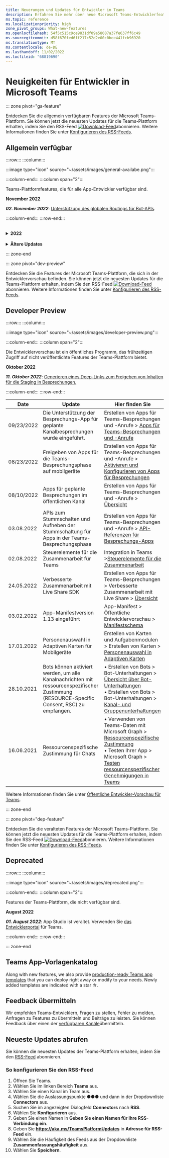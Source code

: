 ```yaml
---
title: Neuerungen und Updates für Entwickler in Teams
description: Erfahren Sie mehr über neue Microsoft Teams-Entwicklerfeatures und -Updates für vorhandene Features, Hinweise zur Einstellung und Änderungen. Abonnieren Sie den RSS-Feed, um die neuesten Updates zu erhalten.
ms.topic: reference
ms.localizationpriority: high
zone_pivot_groups: What-new-features
ms.openlocfilehash: 54f5c515c9ce9831df09a58087a37fe637ff6c49
ms.sourcegitcommit: d58f670fed6ff217c52d2e00c0bee441fcb96920
ms.translationtype: MT
ms.contentlocale: de-DE
ms.lasthandoff: 11/02/2022
ms.locfileid: "68819690"
---
```

# <a name="whats-new-for-developers-in-microsoft-teams"></a>Neuigkeiten für Entwickler in Microsoft Teams

::: zone pivot="ga-feature"

Entdecken Sie die allgemein verfügbaren Features der Microsoft Teams-Plattform. Sie können jetzt die neuesten Updates für die Teams-Plattform erhalten, indem Sie den RSS-Feed [![Download-Feed](~/assets/images/RSSfeeds.png)](https://aka.ms/TeamsPlatformUpdates)abonnieren. Weitere Informationen finden Sie unter [Konfigurieren des RSS-Feeds](#get-latest-updates).

## <a name="generally-available"></a>Allgemein verfügbar

:::row:::
:::column:::

:::image type="icon" source="~/assets/images/general-availabe.png":::

:::column-end:::
:::column span="2":::

Teams-Plattformfeatures, die für alle App-Entwickler verfügbar sind.

**November 2022**

***02. November 2022***: [Unterstützung des globalen Routings für Bot-APIs](bots/how-to/conversations/send-proactive-messages.md#create-the-conversation).

:::column-end:::
:::row-end:::

<br>
<details>
<summary><b>2022</b></summary>

| **Date** | **Update** | **Hier finden Sie** |
| -------- | --------- | ----------------|
| 10/27/2022 | Einführung in Den Workflowbot für Teams. | Tools und SDKs > Teams Toolkit > Verwenden Des Teams-Toolkits zum Erstellen Ihrer App > Entwickeln Ihrer Teams-App > Erstellen einer Multifunktions-App > [Erstellen eines Teams-Workflowbots](sbs-gs-workflow-bot.yml) |
| 10/26/2022 | Erstellen Sie eine In-Meeting-App, mit der Besprechungsteilnehmer Dokumente in Echtzeit signieren können. | Erstellen von Apps für Teams-Besprechungen und -Anrufe > Aktivieren und Konfigurieren von Apps für Teams-Besprechungen > [Erstellen von Apps für Teams-Besprechungsphase](apps-in-teams-meetings/build-apps-for-teams-meeting-stage.md#build-an-in-meeting-document-signing-app) |
| 10/19/2022| Das Entwicklerportal für Teams ist jetzt für GCC-Mandanten verfügbar. | Tools und SDKs > Developer Portal for Teams > [Overview](concepts/build-and-test/teams-developer-portal.md)|
| 10/13/2022| Konfigurieren Sie NavBar, und erstellen Sie ein Überlaufmenü für mehrere Aktionen. | Entwerfen Ihrer App > App-Funktionen > [Persönliche Apps](concepts/design/personal-apps.md#configure-and-add-multiple-actions-in-navbar)|
| 10/13/2022| Schaltfläche "Zurück konfigurieren" einer App. | Entwerfen Ihrer App > App-Funktionen > [Persönliche Apps](concepts/design/personal-apps.md#configure-back-button)|
| 10/12/2022| Apps werden in Sofortbesprechungen, Einzelbesprechungen und Gruppenanrufen unterstützt. | Erstellen von Apps für Teams-Besprechungen und -Anrufe > [Übersicht](apps-in-teams-meetings/teams-apps-in-meetings.md)|
| 10/12/2022| Live Share-Canvas | Erstellen von Apps für Teams-Besprechungen und -Anrufe > Verbesserte Zusammenarbeit mit Live Share > [Canvas](apps-in-teams-meetings/teams-live-share-canvas.md)|
| 09/30/2022|Verwalten von SaaS-Lizenzen für Apps von Drittanbietern in Teams.|Monetarisieren Ihrer App > Hinzufügen eines SaaS-Angebots in Ihre Teams-App > [Verwalten der Lizenz für Apps von Drittanbietern in Teams](concepts/deploy-and-publish/appsource/prepare/include-saas-offer.md#manage-license-for-third-party-apps-in-teams)|
| 09/29/2022|Die mobile Teams-App unterstützt jetzt Dateidownloads auf lokale Geräte.|Integrieren von Gerätefunktionen > Integrieren von Medienfunktionen > [Dateidownload auf Teams Mobile](concepts/device-capabilities/media-capabilities.md#file-download-on-teams-mobile)|
| 09/16/2022|Adaptive Karten in suchbasierten Nachrichtenerweiterungen unterstützen jetzt Universelle Aktionen.|Erstellen von Nachrichtenerweiterungen > Suchbefehlen > [Universelle Aktionen für suchbasierte Nachrichtenerweiterungen](messaging-extensions/how-to/search-commands/universal-actions-for-search-based-message-extensions.md)|
| 09/06/2022|Es wurden Codeausschnitte zum Aufzeichnen von Videos mithilfe der Kamera über die `selectMedia` API eingeführt.| Integrieren von Gerätefunktionen > Integrieren von Medienfunktionen > [Codeausschnitten](concepts/device-capabilities/media-capabilities.md#code-snippets)|
| 09.08.2022 | Microsoft Teams-Toolkit-Erweiterung für Visual Studio 2022 eingeführt | Tools und SDKs > Teams Toolkit für Visual Studio > [Überblick über das Teams-Toolkit für Visual Studio](toolkit/teams-toolkit-overview-visual-studio.md) |
| 03.08.2022 | Für Teams über persönliche App oder Registerkarte freigeben | Integration in Teams > Freigeben in Teams > [Freigeben in Teams aus einer persönlichen App oder Registerkarte](concepts/build-and-test/share-to-teams-from-personal-app-or-tab.md) |
| 03.08.2022 | Feature zum Abrufen von Besprechungstranskripten im Postbesprechungsszenario hinzugefügt. | Erstellen von Apps für Teams-Besprechungen und -Anrufe > Abrufen von Besprechungstranskripten mithilfe von Graph-APIs > [Übersicht](graph-api/meeting-transcripts/overview-transcripts.md) |
| 03.08.2022 | Link zum Freigeben für Teams aus Web-Apps entfalten | Integration in Teams > Freigeben in Teams > [Freigeben in Teams aus Web-Apps](concepts/build-and-test/share-to-teams-from-web-apps.md) |
| 08/01/2022| Hinweis: Das Entwicklerportal ist jetzt allgemein verfügbar, und App Studio ist ab dem 01. August 2022 veraltet. | Tools und SDK > [Entwicklerportal für Teams](concepts/build-and-test/teams-developer-portal.md) |
| 28.07.2022 | Microsoft Teams-Anzeigebild und Personenkarte für Benachrichtigungen in der Besprechung hinzugefügt| Erstellen von Apps für Teams-Besprechungen und -Anrufe > Aktivieren und Konfigurieren von Apps für [Teams-Besprechungen > Erstellen einer Besprechungsbenachrichtigung für Teams-Besprechungen](apps-in-teams-meetings/in-meeting-notification-for-meeting.md) |
| 28.07.2022 | Erstellen von freigegebenen Kanälen in Microsoft Teams | Erstellen von Apps für Microsoft Teams-Besprechungen und -Anrufe > [Freigegebene Kanäle](concepts/build-and-test/Shared-channels.md) |
| 28.07.2022|App-Manifest v1.14 eingeführt| App-Manifest > [App-Manifestschema für Microsoft Teams](resources/schema/manifest-schema.md)|
| 07/26/2022|Vorgeschlagene Aktionen für Bots| Bots erstellen > Bot-Unterhaltungen >[Nachrichten in Bot-Unterhaltungen](bots/how-to/conversations/conversation-messages.md#send-suggested-actions)|
| 21.07.2022 | Schritt-für-Schritt-Anleitung zum Senden von Aktivitäts-Feed-Benachrichtigungen eingeführt | Designen Sie Ihre App > UI-Komponenten> Aktivitätsfeedbenachrichtigungen > [Aktivitätsfeedbenachrichtigungen senden](sbs-graphactivity-feedbroadcast.yml) |
| 08.07.2022| Updates zum Senden der Kanal-ID an Bots, die vom Benutzer während der App-Installation über Konversations- und Installationsupdateereignisse ausgewählt wurde |  Bots erstellen > Bot-Konversationen > Konversationsereignisse in Ihrem Teams-Bot > [Konversationsereignisse in Ihrem Teams-Bot](bots/how-to/conversations/subscribe-to-conversation-events.md) |
| 16.06.2022 | Aktualisierte Medienfunktionen zur Unterstützung von Desktop und Mobilgeräten| Integrieren von Gerätefunktionen > [Integrieren von Medienfunktionen](concepts/device-capabilities/media-capabilities.md)|
| 06/08/2022 | Optionales Kartenfeedback für Erfolgsmeldungen| Bots erstellen > Bot-Unterhaltungen >[Nachrichten in Bot-Unterhaltungen](~/bots/how-to/conversations/conversation-messages.md#form-completion-feedback)|
| 03.06.2022 | Das Modul „Authentifizierung hinzufügen“ zum Aktivieren von SSO für die Registerkarten-App mit neuer Struktur und neuen Prozeduren wurde aktualisiert. | Authentifizierung hinzufügen > Registerkarten > [Aktivieren von Single Sign-On in einer Registerkarten-App](tabs/how-to/authentication/tab-sso-overview.md) |
| 24.05.2022 | Weitere Tipps für eine schnelle Genehmigung zum Veröffentlichen Ihrer App in Verbindung mit einem SaaS-Angebot | Veröffentlichen im Teams Store > Übersicht > [Weitere Tipps für eine schnelle Genehmigung zum Veröffentlichen Ihrer App in Verbindung mit einem SaaS-Angebot](~/concepts/deploy-and-publish/appsource/publish.md#additional-tips-for-rapid-approval-to-publish-your-app-linked-to-a-saas-offer) |
| 24.05.2022 | Übermitteln Ihrer Outlook- und Office-fähigen Apps an den Teams Store | Erweitern Ihrer App über Microsoft 365 hinweg > [Übersicht](m365-apps/overview.md) |
| 24.05.2022 | App-Anleitung und Neuerungen in TeamsJS, Version 2.0.0| Tools und SDKs > [Teams JavaScript-Client-SDK](tabs/how-to/using-teams-client-sdk.md)  |
| 24.05.2022 | Teams-Toolkit, Version 4.0.0, für Visual Studio Code jetzt allgemein verfügbar | Tools und SDKs > Teams-Toolkit für Visual Studio Code > <br> • [Überblick über das Teams-Toolkit](toolkit/teams-toolkit-fundamentals.md) <br> • [Erstellen eines Befehlsbots mit JavaScript](toolkit/add-capability.md) <br> • [Erstellen eines Benachrichtigungsbots mit JavaScript](toolkit/add-capability.md) <br> • [Vorschau und Anpassen des Teams-App-Manifests](toolkit/TeamsFx-preview-and-customize-app-manifest.md) <br> • [Herstellen einer Verbindung mit vorhandenen APIs](toolkit/add-API-connection.md) <br> • [Hinzufügen von Funktionen zu ihrer Teams-App](toolkit/add-capability.md) <br> • [Hinzufügen der Oberfläche für einmaliges Anmelden](toolkit/add-single-sign-on.md) <br> • [Hinzufügen von Cloudressourcen zur Teams-App](toolkit/add-resource.md) |
| 24.05.2022 | App-Manifestversion 1.13 eingeführt | App-Manifest > [Manifestschema für Microsoft Teams](resources/schema/manifest-schema.md) |
| 24.05.2022|Bots und Nachrichtenerweiterungen für GCC und GCCH| • Planen ihrer App > [Übersicht](concepts/app-fundamentals-overview.md#government-community-cloud) </br> • Erstellen von Bots > [Übersicht](bots/what-are-bots.md) </br> • Erstellen von Nachrichtenerweiterungen > [Übersicht](messaging-extensions/what-are-messaging-extensions.md) |
|26.04.2022|Deinstallationsverhalten für eine persönliche App mit Bot | Erstellen von Bots > Bot-Unterhaltungen > [Verhaltensaktualisierungen in persönlichen Apps mit Bots deinstallieren](bots/how-to/conversations/subscribe-to-conversation-events.md#uninstall-behavior-for-personal-app-with-bot)|
| 22.04.2022 | Testvorschau für monetarisierte Apps | Monetarisieren Ihrer App > [Testvorschau für monetarisierte Apps](concepts/deploy-and-publish/appsource/prepare/test-preview-for-monetized-apps.md)
| 22.04.2022 | In-App-Kaufablauf für die Monetarisierung von Apps | Monetarisieren Ihrer App > [In-App-Käufe](concepts/deploy-and-publish/appsource/prepare/in-app-purchase-flow.md)
| 28.04.2022 | Häufige Gründe für App-Überprüfungsfehler | Verteilen Ihrer App > Veröffentlichen im Teams Store > [Häufige Gründe für Fehler bei der App-Überprüfung](concepts/deploy-and-publish/appsource/common-reasons-for-app-validation-failure.md)|
| 20.04.2022 |  Einrichten von CI/CD-Pipelines | Tools und SDKs > Teams Toolkit für Visual Studio Code > [Einrichten von CI/CD-Pipelines](toolkit/use-CICD-template.md)|
| 19.04.2022 | Hochladen Ihrer App in Microsoft Teams | Verteilen Ihrer App > [Hochladen Ihrer App](concepts/deploy-and-publish/apps-upload.md)|
| 01.04.2022 | Schritt-für-Schritt-Anleitung für die Erstellung von Teams-Unterhaltungs-Bots eingeführt| Erstellen von Bots > Bot-Unterhaltungen > Kanal- und Gruppenunterhaltungen > [Schrittweise Anleitung zum Erstellen von Teams Unterhaltungs-Bots](sbs-teams-conversation-bot.yml) |
| 30.03.2022 | Das Modul „Erste Schritte mit der Blazor-App mithilfe von Registerkarten und Bots“ wurde aktualisiert|  Erste Schritte > [Erstellen Ihrer ersten App mit Blazor](sbs-gs-blazorupdate.yml)|
| 30.03.2022 | Geräteberechtigungen für den Browser | Integrieren der Gerätefunktionen > [Geräteberechtigungen für den Browser](concepts/device-capabilities/browser-device-permissions.md) |
| 29.03.2022 |Integration der Personenauswahl | Integrieren in Teams > [Integrieren der Personenauswahl](concepts/device-capabilities/people-picker-capability.md)
| 23.03.2022 | Schritt-für-Schritt-Anleitung zum Entfalten von Links in Teams mithilfe des Bots wurde eingeführt | Nachrichtenerweiterungen erstellen > Linkentfaltung hinzufügen > [Links in Teams mit Bot entfalten](sbs-botbuilder-linkunfurling.yml)|  
| 22.03.2022 | Informationen zum Debugprozess hinzugefügt| • Tools und SDKs> Teams Toolkit für Visual Studio Code > [Lokales Debuggen Ihrer Teams-App](toolkit/debug-local.md) </br> • Tools und SDKs> Teams Toolkit für Visual Studio Code > [Debug-Hintergrundprozess](toolkit/debug-background-process.md)|
| 14.03.2022 | Schritt-für-Schritt-Anleitung zum Erstellen und Testen eines Connectors in Microsoft Teams wurde eingeführt | Erstellen von Webhooks und Connectors > Erstellen von Office 365-Connectors > [Erstellen von Teams-Connectors](sbs-teams-connectors.yml)|
| 10.03.2022 | Informationen zu Moodle LMS und Microsoft 365-Plug-Ins hinzugefügt | Integrieren mit Teams > Moodle LMS >[ Moodle Lernmanagementsystem](resources/moodle-overview.md)|  
| 03.03.2022 | So fügen Sie die Authentifizierung mithilfe eines externen OAuth-Anbieters hinzu.| Authentifizierung hinzufügen > Registerkarten > [Verwenden externer OAuth-Anbieter](tabs/how-to/authentication/auth-oauth-provider.md) |
| 25.02.2022 | Schrittweise Anleitung zum Aufrufen von Aufgabenmodulen in Teams eingeführt| Erstellen von Karten und Aufgabenmodulen > Erstellen von Aufgabenmodulen > Verwenden von Aufgabenmodulen aus Bots > [Aufrufen des Aufgabenmoduls von Teams](sbs-botbuilder-taskmodule.yml)|
| 24.02.2022| Schrittweise Anleitung zum Erstellen einer aktionsbasierten Nachrichtenerweiterung eingeführt | Nachrichtenerweiterungen erstellen > Aktionsbefehle > Aktionsbefehle definieren > [Aktionsbasierte Nachrichtenerweiterung erstellen](sbs-meetingextension-action.yml)|
| 24.02.2022 | Schrittweise Anleitung zum Erstellen einer suchbasierten Nachrichtenerweiterung eingeführt | Erstellen von Nachrichtenerweiterungen > Suchbefehle > Definieren von Suchbefehlen > [Erstellen einer suchbasierten Nachrichtenerweiterung](sbs-messagingextension-searchcommand.yml)|
| 24.02.2022 | Schrittweise Anleitung zum Erstellen ausgehender Webhooks eingeführt | Erstellen von Webhooks und Connectors > Erstellen ausgehender Webhooks > [Erstellen ausgehender Webhooks](sbs-outgoing-webhooks.yml)|
| 23.02.2022 | Bewertungsparameter für Microsoft Teams-Store| Vermarkten Ihrer App > Veröffentlichen im Teams Store > [Bewertungsparameter für Microsoft Teams Store](concepts/deploy-and-publish/appsource/post-publish/teams-store-ranking-parameters.md)|
| 18.02.2022 | Ein umfangreiches Glossar für die Microsoft Teams-Entwicklerdokumentation wurde eingeführt, damit Sie die Definition eines Begriffs schnell finden können. | [Glossar](~/get-started/glossary.md) |
| 18.02.2022 | Aktualisierung des Übersichtsmoduls für die Zuordnung der Teams-App zu den Unternehmenszielen, der Benutzergeschichte und der Erkundung der Funktionen der Teams-App | Übersicht > [Teams-App, die passt](overview.md) |
| 18.02.2022 | Das Modul „App-Grundlagen“ wurde aktualisiert, um Ihre App so zu planen, dass sie die Zuordnung von Anwendungsfällen zu Teams-Features und eine Checkliste für die App-Planung enthält. | Planen Ihrer App > [Übersicht](~/concepts/app-fundamentals-overview.md) |
| 17.02.2022 | Was ist zu erwarten, nachdem Sie Ihre App eingereicht haben?| Verteilen Ihrer App > Im Teams-Store veröffentlichen > [Übersicht](concepts/deploy-and-publish/appsource/publish.md) |
| 15.02.2022 | Schritt-für-Schritt-Anleitung zum Hochladen von Dateien zu Teams aus einem Bot eingeführt | Erstellen von Bots > Senden und Empfangen von Dateien > [Schritt-für-Schritt-Anleitung zum Hochladen von Dateien zu Teams aus einem Bot](sbs-file-handling-in-bot.yml) |
| 11.02.2022 | Freigegebenes Besprechungsfreigabefenster| • Erstellen von Apps für Teams-Besprechungen > [Freigegebene Besprechungsbühne](apps-in-teams-meetings/build-tabs-for-meeting.md) </br> • Erstellen von Apps für Teams-Besprechungen > [Erstellen von Apps für Teams-Besprechungen](apps-in-teams-meetings/build-apps-for-teams-meeting-stage.md) </br> • App-Manifest > Öffentliche Entwickler-Vorschau > [Manifest-Schema für die Entwickler-Vorschau](resources/schema/manifest-schema-dev-preview.md)|
| 08.02.2022 | Schritt-für-Schritt-Anleitung für die Erstellung eines Anruf- und Besprechungsbots eingeführt| Bots erstellen > Anruf- und Besprechungsbots > Registrieren von Anruf- und Besprechungsbots > [Schrittweise Anleitung zum Erstellen eines Anruf- und Besprechungsbots](sbs-calling-and-meeting.yml) |
| 02.02.2022 | App-Manifestversion 1.12 eingeführt | App-Manifest > [App-Manifestschema](resources/schema/manifest-schema.md) |
| 25.01.2022 | API zum Senden von Beschriftungen in Echtzeit | Erstellen von Apps für Teams-Besprechungen > API-Referenzen für Besprechungs-Apps> [Erweiterte Besprechungs-APIs](apps-in-teams-meetings/meeting-apps-apis.md)|
| 19.01.2022 | Rückmeldung zum Ausfüllen von Formularen mit adaptiven Karten | Erstellen von Bots > Bot-Unterhaltungen > Nachrichten in Bot-Unterhaltungen > [Feedback zum Ausfüllen von Formularen](bots/how-to/conversations/conversation-messages.md#form-completion-feedback)|
| 17.01.2022 | Personenauswahl in adaptiven Karten für Desktop | Erstellen von Karten und Aufgabenmodulen > Erstellen von Karten > [Personenauswahl in Adaptiven Karten](task-modules-and-cards/cards/people-picker.md)|

</details>
</br>
<details>
<summary><b>Ältere Updates</b></summary>

Informieren Sie sich über Updates aus den vorherigen GA-Versionen, die hier aufgeführt sind.

</br>
<details>
<summary><b>2021</b></summary>

| **Date** | **Update** | **Hier finden Sie** |
| -------- | --------- | ----------------|
|24.12.2021| Schrittweise Anleitung zum Erteilen von Berechtigungen für Registerkartengeräte eingeführt | App-Grundlagen > Gerätefunktionen > [Schritt-für-Schritt-Anleitung zum Erteilen von Berechtigungen für Registerkartengeräte](sbs-tab-device-permissions.yml) |
|23.12.2021| Schritt-für-Schritt-Anleitung für die Erstellung von Registerkarten mit adaptiven Karten eingeführt| Hinzufügen von Authentifizierung > Registerkarten > Verwenden der SSO-Authentifizierung > [Schritt-für-Schritt-Anleitung zum Erstellen von Registerkarten mit adaptiven Karten](sbs-tab-with-adaptive-cards.yml) |
|21.12.2021 | Die „Erste Schritte“-Module für JavaScript, C# und Node.js für Teams-Toolkit 3.0.0 wurden aktualisiert | • Erste Schritte > [Erstellen Ihrer ersten App mit JavaScript](sbs-gs-javascript.yml) <br> • Erste Schritte > [Erstellen Ihrer ersten App mit C# oder .NET](sbs-gs-csharp.yml) <br> • Erste Schritte> [Erstellen Ihrer ersten App mit Node.js](sbs-gs-nodejs.yml) |
|20.12.2021| Schrittweise Anleitung für Registerkarten und Nachrichtenerweiterungen mit einmaligem Anmelden (Single Sign-On, SSO) eingeführt | Hinzufügen von Authentifizierung > Registerkarten > Verwenden der SSO-Authentifizierung > [Schrittweise Anleitung mit SSO für Registerkarten und Nachrichtenerweiterungen](sbs-tabs-and-messaging-extensions-with-SSO.yml)|
|20.12.2021| Schrittweise Anleitung zum Erstellen einer Besprechungsinhaltsblase eingeführt | Apps für Teams-Meetings erstellen > Apps für Meetings aktivieren und konfigurieren > [Schritt-für-Schritt-Anleitung zum Erstellen von Meeting-Inhaltsblasen](sbs-meeting-content-bubble.yml) |
|09.12.2021| Schritt-für-Schritt-Anleitung zur Bühnenansicht der Besprechung eingeführt | Erstellen von Apps für Teams-Besprechungen > Aktivieren und Konfigurieren von Apps für Besprechungen > [Schritt-für-Schritt-Anleitung zum Erstellen von Meeting-Phasenansichten](sbs-meetings-stage-view.yml)|
|13.12.2021 | Richtlinien für mit dem SaaS-Angebot verknüpfte App eingeführt | Vermarkten Ihrer App > Veröffentlichen Sie sie im Teams Store > Prüfen Sie die Richtlinien zur Store-Validierung > [Richtlinien für Apps, die mit einem SaaS-Angebot verknüpft sind](concepts/deploy-and-publish/appsource/prepare/teams-store-validation-guidelines.md#apps-linked-to-saas-offer)|
|09.12.2021| Schrittweise Anleitung zum Erstellen eines Besprechungs-Sidepanels eingeführt | Erstellen von Apps für Teams-Besprechungen > Aktivieren und Konfigurieren von Apps für Besprechungen > [Schritt-für-Schritt-Anleitung zum Erstellen von Besprechungs-Sidepanels in Teams](sbs-meetings-sidepanel.yml)|
|01.12.2021 | Neues Store-Symbol eingeführt. | • Entwerfen Sie Ihre App > App-Funktionen > [Entwerfen Ihrer persönlichen App für Microsoft Teams](concepts/design/personal-apps.md)</br> • Entwerfen Sie Ihre App > UI-Komponenten > [Entwerfen Ihrer Microsoft Teams-App mit erweiterten UI-Komponenten](concepts/design/design-teams-app-advanced-ui-components.md) |
|24.11.2021| Schritt-für-Schritt-Anleitung zum Generieren von Besprechungstoken eingeführt | Apps für Teams-Meetings erstellen > Apps für Meetings aktivieren und konfigurieren > [Schritt-für-Schritt-Anleitung zum Erstellen von Meeting-Token in Teams](sbs-meeting-token-generator.yml)|
|17.11.2021| Richtlinien zur Überprüfung des Microsoft Teams-Stores aktualisiert|[Richtlinien für die Store-Validierung](~/concepts/deploy-and-publish/appsource/prepare/teams-store-validation-guidelines.md)|
|17.11.2021| Statische und dynamische Typeahead-Suche für Desktop- und mobile Benutzer | • Erstellen von Karten und Aufgabenmodulen > Erstellen von Karten > [Vorausschauende Suche in adaptiven Karten](task-modules-and-cards/cards/dynamic-search.md) </br> • Karten und Aufgabenmodule erstellen > Karten erstellen > Übersicht > [Vorausschauende Suche in adaptiven Karten](task-modules-and-cards/what-are-cards.md#type-ahead-search-in-adaptive-cards) </br> • Erstellen von Karten und Aufgabenmodulen > Übersicht > [Karten und Aufgabenmodule](task-modules-and-cards/cards-and-task-modules.md)|
|13.11.2021| Bots können aktiviert werden, um alle Kanalnachrichten mit ressourcenspezifischer Zustimmung (RESOURCE-Specific Consent, RSC) zu empfangen. | • Erstellen von Bots > Bot-Unterhaltungen > Nachrichten in Bot-Unterhaltungen > [Empfangen aller Kanalnachrichten mit RSC](~/bots/how-to/conversations/channel-messages-with-rsc.md) </br> • Erstellen von Bots > Bot-Unterhaltungen > [Übersicht über Bot-Unterhaltungen](~/bots/how-to/conversations/conversation-basics.md) </br> • Erstellen von Bots > Bot-Unterhaltungen > [Kanal- und Gruppenunterhaltungen](~/bots/how-to/conversations/channel-and-group-conversations.md) |
|28.10.2021| Monetarisieren Ihrer Teams-App mit einem transaktionsfähigen SaaS-Angebot | Vermarkten Ihrer App > Veröffentlichen im Teams Store > [Hinzufügen eines SaaS-Angebots in Ihrer Teams-App](~/concepts/deploy-and-publish/appsource/prepare/include-saas-offer.md) |
|25.10.2021| Aktualisiertes Modul „Erste Schritte“ für die Microsoft Teams-Entwicklerdokumentation mit neuer Struktur und neuen Verfahren in einer schrittweisen Anleitung | Erste Schritte > [Starten Sie mit Ihrer ersten Teams-App](get-started/get-started-overview.md) |
|20.10.2021| Die Besprechungsbühne ist jetzt allgemein verfügbar | Erstellen von Apps für Teams-Besprechungen > [Aktivieren und Konfigurieren Ihrer Apps für Teams-Besprechungen](apps-in-teams-meetings/build-tabs-for-meeting.md) |
|20.10.2021| Besprechungsdetails-API und Teams-Besprechungsereignisse in Echtzeit | Erstellen von Apps für Teams-Besprechungen > [Laden der API zum Abrufen von Besprechungsdetails](apps-in-teams-meetings/meeting-apps-apis.md) |
|18.10.2021| Registerkartenlink entfalten und Bühnenansicht | Erstellen von Registerkarten > [Registerkartenlink aufklappen und Phasenansicht](tabs/tabs-link-unfurling.md) |
|08.10.2021| Neue Best Practices für die Gestaltung Adaptiver Karten | Entwerfen Ihrer App > UI-Komponenten > [Entwerfen von adaptiven Karten für Ihre Teams-App](task-modules-and-cards/cards/design-effective-cards.md) |
|05.10.2021| Teams-App ausblenden, bis der Administrator das Anzeigen der App zulässt | Entwerfen Sie Ihre App > [Apps standardmäßig für Benutzer blockieren, bis ein Administrator die Genehmigung erteilt.](concepts/design/enable-app-customization.md#block-apps-by-default-for-users-until-an-admin-approves) |
|05.10.2021| Planen Sie Ihre Apps für Teams-Mobilgeräte | App-Grundlagen > [Planen interaktiver Registerkarten für Teams Mobile](concepts/design/plan-responsive-tabs-for-teams-mobile.md) |
|04.10.2021| Neues Entwicklerportal für Teams für die Verwaltung Ihrer Teams-Apps eingeführt | Tools und SDK > [Entwicklerportal für Teams](concepts/build-and-test/teams-developer-portal.md) |
|21.09.2021|Teams unterstützt die Azure AD-Objekt-ID und den UPN in Benutzernennungen für Bots und eingehende Webhooks. | • Erstellen von Karten und Aufgabenmodulen > Erstellen von Karten > [Azure AD-Objekt-ID und UPN in Benutzernennung](task-modules-and-cards/what-are-cards.md#support-for-azure-ad-object-id-and-upn-in-user-mention) </br> • Erstellen von Karten und Aufgabenmodulen > Erstellen von Karten > [Karten – Übersicht](task-modules-and-cards/cards/cards-format.md#format-cards-with-markdown) |
|16.08.2021| Unterstützung für die Eingabeüberprüfung für Adaptive Karten (v1.3 für alle Funktionen) und Universelle Aktionen (v1.4 für vom Bot gesendete Karten) | • Adaptive Karten > Autorenkarten > [Eingabeüberprüfung](/adaptive-cards/authoring-cards/input-validation)</br> • Erstellen von Karten und Aufgabenmodulen > Erstellen von Karten > Universelle Aktionen für adaptive Karten > [Universelle Aktionen für Adaptive Karten v1.4](task-modules-and-cards/cards/universal-actions-for-adaptive-cards/overview.md) |
|30.08.2021| Die Funktion für benutzerdefinierte Together-Modus-Szenen fasst die Teilnehmer zu einer einzigen virtuellen Szene zusammen und platziert ihre Videostreams auf vorher festgelegte Plätze. | Erstellen von Apps für Teams-Besprechungen > [Szenen im benutzerdefinierten Zusammen-Modus](~/apps-in-teams-meetings/teams-together-mode.md) |
|25.08.2021| Schritt-für-Schritt-Anleitung für die Erstellung eines Teams-Bots mit Single Sign-On (SSO) eingeführt | Hinzufügen der Authentifizierung > Bots > [Schrittweise Anleitung zum Erstellen eines Teams-Bots mit SSO](sbs-bots-with-sso.yml) |
|19.08.2021| Aktualisierungsereignis für die Installation, das empfangen wird, wenn Sie einen Bot in einem Unterhaltungsthread installieren. | Erstellen von Bots > Bot-Unterhaltungen > [Ereignis Installations-Update](bots/how-to/conversations/subscribe-to-conversation-events.md#installation-update-event) |
|12.08.2021|Erstellen von Registerkarten mit adaptiven Karten| Erstellen von Registerkarten > [Registerkarten mit Adaptiven Karten erstellen](tabs/how-to/build-adaptive-card-tabs.md) |
|04.08.2021|Registerkarten haben keine Ränder mehr, die ihre Erfahrungen umgeben. | Registerkarten erstellen > [Entfernen von Registerkartenrändern](resources/removing-tab-margins.md) |
|08.07.2021|Teams Mobile bietet Unterstützung für Apps in Meetings. | Erstellen von Apps für Teams-Besprechungen > [Erstellen von Apps für Teams-Besprechungen](apps-in-teams-meetings/build-apps-for-teams-meeting-stage.md) |
|28.06.2021|Integration der Personenauswahlfunktion | Integrieren in Teams > [Integrieren der Personenauswahl-Funktion](concepts/device-capabilities/people-picker-capability.md) |  
|25.06.2021| Schrittweise Anleitung zum Senden proaktiver Nachrichten eingeführt | Erstellen von Bots > Bot-Unterhaltung > Proaktive Nachrichten > [Schrittweise Anleitung zum Senden proaktiver Nachrichten](sbs-send-proactive.yml) |
|09.06.2021| Bühnenansicht für Bilder in adaptiven Karten mit `allowExpand`-Attribut | Erstellen von Karten und Aufgabenmodulen > Erstellen von Karten > [Phasenansicht für Bilder in Adaptiven Karten](task-modules-and-cards/cards/cards-format.md#stage-view-for-images-in-adaptive-cards) |
|31.05.2021| Registerkarten für Unterhaltungen | Erstellen von Registerkarten > [Starten und Fortsetzen von Unterhaltungen zu Inhalten in Ihren Registerkarten](~/tabs/how-to/conversational-tabs.md) |
|24.05.2021| Aktualisierte Richtlinien für den Entwurf von Teams-Apps mit mobilen Mustern | Entwerfen Ihrer App > [Entwerfen Ihrer Teams-App](~/concepts/design/design-teams-app-overview.md) |
|13.05.2021| Informationen zu mConnect und Skooler wurden hinzugefügt | Integrieren mit Teams > Moodle LMS >[ Moodle Lernmanagementsystem](resources/moodle-overview.md)|
|10.05.2021| App-Manifest v1.10 wurde veröffentlicht | App-Manifest > [Manifest-Schema](resources/schema/manifest-schema.md) |
|10.05.2021| Neue App-Anpassungsfunktion | Entwerfen Sie Ihre App > [Ermöglichen Sie Organisationen, Ihre App anzupassen](concepts/design/enable-app-customization.md) |
|07.05.2021| Deep-Links für Audio- und Videoanrufe im Chat. | Integration in Teams > [Deep-Links](concepts/build-and-test/deep-links.md#navigate-to-an-audio-or-audio-video-call) |
|30.04.2021|Neue Anleitung zum Veröffentlichen von Apps im Teams-Store | • Veröffentlichen im Teams Store > [Veröffentlichen Ihrer App im Teams Store](concepts/deploy-and-publish/appsource/publish.md)</br> • Veröffentlichen im Teams Store > [Richtlinien zur Überprüfung des Teams-Shops](concepts/deploy-and-publish/appsource/prepare/teams-store-validation-guidelines.md) |
|29.04.2021 | Unterstützung für universelle Aktionen für adaptive Karten v1.4. | Erstellung von Karten und Aufgabenmodul > Erstellen von Karten > Universelle Aktionen für Adaptive Karten > [Universelle Aktionen für Adaptive Karten](task-modules-and-cards/cards/universal-actions-for-adaptive-cards/overview.md) |
|29.04.2021 | Benutzerspezifische Ansichten | Erstellung von Karten und Aufgabenmodulen > Erstellen von Karten > Universelle Aktionen für Adaptive Karten > [Benutzerspezifische Ansichten](task-modules-and-cards/cards/universal-actions-for-adaptive-cards/User-Specific-Views.md) |
|29.04.2021 | Sequenzielle Workflows | Erstellen von Karten und Aufgabenmodulen > Erstellen von Karten > Universelle Aktionen für Adaptive Karten > [Sequenzielle Workflows](task-modules-and-cards/cards/universal-actions-for-adaptive-cards/Sequential-Workflows.md) |
|29.04.2021 | Aktuelle Karten | Erstellen von Karten und Aufgabenmodulen > Erstellen von Karten > Universelle Aktionen für Adaptive Karten > [Aktuelle Karten](task-modules-and-cards/cards/universal-actions-for-adaptive-cards/Up-To-Date-Views.md) |
|08.04.2021| App-Anpassungsfunktion | • Entwerfen Ihrer Apps > [Übersicht über die Teams-App entwerfen](concepts/design/enable-app-customization.md)</br> • Tools und SDKs > [Entwicklerportal](concepts/build-and-test/teams-developer-portal.md) </br> • App-Manifest > Public Developer Preview > [Manifest-Schema](resources/schema/manifest-schema-dev-preview.md) |
|18.03.2021| Hinweis: Aktualisieren Sie auf Version 4.10 oder höher des Bot Framework SDK, da wir mit der Einstellung von`TeamsInfo.getMembers` und`TeamsInfo.GetMembersAsync` begonnen haben. | Erstellen von Bots > [Bot-API-Änderungen für Team-/Chatmitglieder](resources/team-chat-member-api-changes.md) |
|05.03.2021|Standardinstallationsbereich und Gruppenfunktion | Vermarkten Ihrer App > [Standard-Installationsbereich und Gruppenfunktion](concepts/deploy-and-publish/add-default-install-scope.md) |
|05.03.2021|Neuanordnen persönlicher App-Registerkarten | Erstellen von Registerkarten > [Neuanordnen der Registerkarte „Chat“ in persönlichen Apps](tabs/how-to/create-personal-tab.md#reorder-static-personal-tabs) |
|04.03.2021|Maskieren von Information in adaptiven Karten | Erstellen von Karten und Aufgabenmodulen > Erstellen von Karten > [Information ausblenden in Adaptiven Karten](task-modules-and-cards/cards/cards-format.md#information-masking-in-adaptive-cards) |
|19.02.2021|Standortfunktionen hinzugefügt. <br/> Informationen zu Standortfunktionen werden in den Dateien für die Übersicht der Gerätefunktionen, die nativen Geräteberechtigungen, dem Integrieren von Medienfunktionen und den Funktionen für QR- oder Barcode-Scanner hinzugefügt | • App-Grundlagen > Gerätefunktionen > [Übersicht](concepts/device-capabilities/device-capabilities-overview.md) </br> • App-Grundlagen > Gerätefunktionen > [Anfordern von Geräteberechtigungen](concepts/device-capabilities/native-device-permissions.md) </br> • App-Grundlagen > Gerätefunktionen > [Integrieren von Medienfunktionen](concepts/device-capabilities/media-capabilities.md) </br> • App-Grundlagen > Gerätefunktionen > [Integrieren von QR- oder Barcode-Scannerfunktionen](concepts/device-capabilities/qr-barcode-scanner-capability.md) </br> • App-Grundlagen > Gerätefunktionen > [Integrieren von Standortfunktionen](concepts/device-capabilities/location-capability.md) |
|18.02.2021|QR- oder Barcode-Scannerfunktion hinzugefügt. <br/> Die Informationen zu Funktionen der QR- oder Barcode-Scanner werden in den Dateien für die Übersicht der Gerätefunktionen, die nativen Geräteberechtigungen und zum Integrieren von Medienfunktionen hinzugefügt | • App-Grundlagen > Gerätefunktionen > [Übersicht](concepts/device-capabilities/device-capabilities-overview.md) </br> • App-Grundlagen > Gerätefunktionen > [Anfordern von Geräteberechtigungen](concepts/device-capabilities/native-device-permissions.md) </br> • App-Grundlagen > Gerätefunktionen > [Integrieren von Medienfunktionen](concepts/device-capabilities/media-capabilities.md) </br> • App-Grundlagen > Gerätefunktionen > [Integrieren von QR- oder Barcode-Scannerfunktionen](concepts/device-capabilities/qr-barcode-scanner-capability.md) |
|09.02.2021|Übersicht über die hinzugefügten Gerätefunktionen. <br/> Die Informationen zur Mikrofonfunktion werden in den Dateien für die nativen Geräteberechtigungen und zum Integrieren von Medienfunktionen hinzugefügt. |• App-Grundlagen > Gerätefunktionen > [Übersicht](concepts/device-capabilities/device-capabilities-overview.md) </br> App-Grundlagen > • Gerätefunktionen > [Anfordern von Geräteberechtigungen](concepts/device-capabilities/native-device-permissions.md) </br> • App-Grundlagen > Gerätefunktionen > [Integrieren von Medienfunktionen](concepts/device-capabilities/media-capabilities.md)|

<br>

</details>

<br>

<details>
<summary><b>2020</b></summary>

| **Date** | **Update** | **Hier finden Sie** |
| -------- | --------- | ------------------ |
|30.11.2020|Integration der Identitätsplattform mit Teams-Toolkit und Visual Studio Code für Registerkarten |[SSO-Authentifizierung mit Teams Toolkit und Visual Studio Code für Registerkarten](toolkit/add-single-sign-on.md)|
|16.11.2020|Das Teams App-Manifest wurde auf Version 1.8 aktualisiert.|[Referenz: Manifestschema für Microsoft Teams](resources/schema/manifest-schema.md)|
|10.11.2020|Entwurfsanleitungen für Teams-Bots |[Bot-Entwurfsrichtlinien](bots/design/bots.md)|
|30.09.2020|Das Senden und Empfangen von Dateien mit Bots auf mobilen Geräten wird jetzt unterstützt. |[Senden und Empfangen von Dateien über Ihren Bot](resources/bot-v3/bots-files.md)|
|22.09.2020|Neue Informationen für den Einstieg in die Entwicklung mit Teams |[Erstellen Ihrer ersten Teams App– Übersicht](build-your-first-app/build-first-app-overview.md)|
|18.09.2020|Unterstützung für „In Besprechung“-Teams-Apps (Versionsvorschau) |[Apps in Teams-Besprechungen](apps-in-teams-meetings/teams-apps-in-meetings.md)|
|19.08.2020|Importieren Sie Teams-Nachrichten mit Microsoft Graph |[Plattform-Nachrichten von Drittanbietern mithilfe von Microsoft Graph in Teams importieren](graph-api/import-messages/import-external-messages-to-teams.md)
|12.08.2020 |Die Unterstützung adaptiver Karten in eingehenden Webhooks wurde in „allgemeine Verfügbarkeit“ verschoben |[Senden von adaptiven Karten mithilfe eines eingehenden Webhooks](~/webhooks-and-connectors/how-to/connectors-using.md#send-adaptive-cards-using-an-incoming-webhook) |
|10.08.2020|Erste Schritte beim Erstellen von Teams-Apps mit dem Visual Studio-Toolkit |[Erstellen von Apps mit dem Microsoft Teams Toolkit und Visual Studio Code](toolkit/visual-studio-overview.md) |
|06.08.2020|Unterstützung für die Registerkarten-SSO-Authentifizierung |[Entwickeln einer Microsoft Teams-Registerkarte für einmaliges Anmelden](tabs/how-to/authentication/tab-sso-overview.md) |
|27.07.2020 | Proaktive Graph-Bots und -Nachrichten (Public Preview) |[Aktivieren der proaktiven Botinstallation und des proaktiven Messagings in Teams mit Microsoft Graph](graph-api/proactive-bots-and-messages/graph-proactive-bots-and-messages.md)|
|22.07.2020 |Funktionsupdates für mobile Geräte |[Anfordern von Geräteberechtigungen für Ihre Microsoft Teams-Registerkarte](concepts/device-capabilities/native-device-permissions.md) |
|20.07.2020|Teams App-Überprüfungstool für AppSource-Einreichungen |[Teams App-Überprüfungstool](concepts/deploy-and-publish/appsource/prepare/submission-checklist.md)
|15.07.2020|Erstellen eines virtuellen Assistenten für Teams |[Virtual Assistant für Microsoft Teams](samples/virtual-assistant.md)|
|14.07.2020|Anzeigen der Dokumentation eines nativen Ladeindikators |[Anzeigen eines systemeigenen Ladeindikators](tabs/how-to/create-tab-pages/content-page.md#show-a-native-loading-indicator)
|01.07.2020|Erste Schritte beim Erstellen von Teams-Apps mit dem Visual Studio Code-Toolkit |[Erstellen von Apps mit dem Microsoft Teams Toolkit und Visual Studio Code](sbs-gs-javascript.yml) |
|01.07.2020|Single Sign-On für Registerkarten – allgemeine Verfügbarkeit für Teams Web- und Desktop-Clients |[Single Sign-On (SSO)](tabs/how-to/authentication/tab-sso-overview.md)|
|05.06.2020| Das Manifestschema wurde auf Version 1.7 aktualisiert.| [Referenz: Manifestschema für Microsoft Teams](resources/schema/manifest-schema.md)|
|18.05.2020|Integrieren von Power Virtual Agents in Teams |[Integrieren eines Power Virtual Agents-Chatbots in Microsoft Teams](bots/how-to/add-power-virtual-agents-bot-to-teams.md)|
|01.04.2020|Integrieren von WFM-Systemen mit dem Schichten-Connector für Teams |[Microsoft Teams verschiebt WFM-Connectors](samples/shifts-wfm-connectors.md)
|24.03.2020 | Unterstützung für das Abrufen eines einzelnen Mitglieds einer Unterhaltung und zusätzliche Unterstützung für das Abrufen von ausgelagerten Mitgliedern hinzugefügt | [Teams-Kontext für Ihren Bot erhalten](~/bots/how-to/get-teams-context.md) |

<br>

</details>

<br>

<details>
  
<summary><b>2019</b></summary>

| **Date** | **Update** | **Hier finden Sie** |
| -------- | --------- | ------------------ |
| 26.12.2019 | Der `replyToId` Parameter in Nutzlasten, die an einen Bot gesendet werden, ist nicht mehr verschlüsselt, sodass Sie diesen Wert verwenden können, um DeepLinks zu diesen Nachrichten zu erstellen. Die Nutzdaten der Nachricht enthalten die verschlüsselten Werte im Parameter`legacy.replyToId`.  |
| 05.11.2019 | Einmaliges Anmelden mit dem Teams JavaScript-SDK. | [Einmaliges Anmelden](tabs/how-to/authentication/tab-sso-overview.md) |
| 31.10.2019 | Die Dokumentation zu Konversationsbots und Nachrichtenerweiterungen wurde aktualisiert, um das 4.6 Bot Framework SDK zu berücksichtigen. Die Dokumentation für das v3 SDK ist im Abschnitt „Ressourcen“ verfügbar. | Die gesamte Dokumentation zu Bots und Nachrichtenerweiterungen |
| 31.10.2019 | Neue Dokumentationsstruktur und Überarbeitung wichtiger Artikel. Bitte melden Sie alle toten Links oder 404's, indem Sie ein GitHub-Problem erstellen. | Alle! |
| 13.09.2019 | Der Anforderungsbot wird über die aktionsbasierte Nachrichtenerweiterung installiert. | [Initiieren von Aktionen mit Nachrichtenerweiterungen](resources/messaging-extension-v3/create-extensions.md#request-to-install-your-conversational-bot)
| 28.08.2019 | Unterstützung für private Kanäle auf Registerkarten und Connectors. | [Kontext für Ihre Registerkarte erhalten](tabs/how-to/access-teams-context.md#retrieve-context-in-private-channels) |
| 20.06.2019 | Freigeben einer externen Website von einer externen Website in einem Teams-Kanal. | [Für Teams freigeben](concepts/build-and-test/share-to-teams-overview.md). |
| 25.05.2019 | Antworten sie mit einer Bot-Nachricht aus dem Aufgabenmodul. | [Antworten mit Bot-Nachrichten vom Aufgabenmodul](resources/messaging-extension-v3/create-extensions.md#respond-with-an-adaptive-card-message-sent-from-a-bot) |
| 25.05.2019 | Bots in Gruppenchats. | [Interagieren mit einem Bot im Gruppenchat oder Kanal](~/concepts/bots/bot-conversations/bots-conv-channel.md) |
| 20.05.2019 | Lokalisierung von App-Manifesten. | [App-Lokalisierung](~/publishing/apps-localization.md) |
| 20.05.2019 | Nachrichtenaktionen. | [Nachrichtenaktionen](resources/messaging-extension-v3/create-extensions.md#action-type-message-extensions) |
| 20.05.2019 | Verbreitung von Links (benutzerdefinierte URL-Vorschau). | [Verbreiten von Links](messaging-extensions/how-to/link-unfurling.md)|
| 06.05.2019 | Programm zur Anwendungszertifizierung für Store-Apps. | [Anwendungszertifizierung](~/concepts/deploy-and-publish/appsource/post-publish/overview.md#complete-microsoft-365-certification) |
| 06.05.2019 | App-Vorlagen sind jetzt verfügbar | [App-Vorlagen](~/samples/app-templates.md). |
| 23.04.2019 | Aktionsbasierte Nachrichtenerweiterungen sind jetzt verfügbar. | [Aktionsbasierte Nachrichtenerweiterungen](~/concepts/messaging-extensions/create-extensions.md) |
| 18.02.2019 | Erstellen von Deep-Links zu privatem Chat. | [Deep-Link zu einem Chat](concepts/build-and-test/deep-links.md#navigate-to-a-chat) |
| 23.01.2019 | Anzeigen von SKU- und Lizenztyp-Informationen im Registerkartenkontext. | [Registerkartenkontext](~/concepts/tabs/tabs-context.md) |

</details>

<br>

<details>
<summary><b>2018</b></summary>

| **Date** | **Update** | **Hier finden Sie** |
| -------- | --------- | ------------------ |
| 12.11.2018 | Registerkarten im Gruppenchat sind jetzt in der veröffentlichten Version von Teams verfügbar. Im Rahmen dieser Arbeit wurde der Abschnitt „Registerkarten“ aus Gründen der Übersichtlichkeit überarbeitet.| [Konfigurierbare Registerkarten](~/concepts/tabs/tabs-configurable.md) |
| 09.11.2018 | Sie können jetzt Deep-Links zu privaten Chats zwischen Benutzern erstellen. | [Deep-Link zu einem Chat](concepts/build-and-test/deep-links.md#navigate-to-a-chat) |
| 08.11.2018 | SharePoint Framework 1.7 wurde ausgeliefert und mit ihm eine neue Funktion zur Verwendung der Registerkarte Microsoft Teams als SharePoint Framework Webpart. | [Registerkarten in SharePoint](~/concepts/tabs/tabs-in-sharepoint.md) |
| 05.11.2018 | Das **Aufgabenmodul** -Feature wurde veröffentlicht. Ein Aufgabenmodul ermöglicht es Ihnen, modale Popup-Fenster in Ihrer Teams-Anwendung zu erstellen, sowohl von Bots als auch von Registerkarten aus. Innerhalb des Popups können Sie Ihren eigenen benutzerdefinierten HTML-/JavaScript-Code ausführen, ein `<iframe>`-basiertes Widget anzeigen, z. B. ein YouTube- oder Microsoft Stream-Video, oder eine [adaptive Karte](/adaptive-cards/)anzeigen. | [Aufgabenmodul – Übersicht](~/concepts/task-modules/task-modules-overview.md), [Aufgabenmodul auf Registerkarten](~/concepts/task-modules/task-modules-tabs.md),  [Aufgabenmodul in Bots](~/concepts/task-modules/task-modules-bots.md) |
| 05.10.2018 | Formatierungsinformationen für Karten wurden aktualisiert und auf den Desktop-, iOS- und Android-Clients für Teams getestet. | [Karten](~/concepts/cards/cards.md), [Kartenformatierung](~/concepts/cards/cards-format.md) |
| 24.09.2018 | Die APIs für Anrufe und Online-Meetings für Microsoft Graph wurden in die Beta-Phase überführt, und Teams-Apps können jetzt auf vielfältige Weise mit Nutzern über Sprache und Video interagieren. | [Bots für Anrufe und Onlinebesprechungen](~/concepts/calls-and-meetings/registering-calling-bot.md), [Medienkonzepte in Echtzeit](~/concepts/calls-and-meetings/real-time-media-concepts.md), [Registrieren eines Anrufbots](~/concepts/calls-and-meetings/registering-calling-bot.md), [Debuggen und lokale Tests](~/concepts/calls-and-meetings/debugging-local-testing-calling-meeting-bots.md), [von Anwendungen gehostete Medien](~/concepts/calls-and-meetings/requirements-considerations-application-hosted-media-bots.md), [Behandlung eingehender Anrufbenachrichtigungen](~/concepts/calls-and-meetings/call-notifications.md) |
| 11.09.2018 | Registerkartenkonfigurationsseiten sind jetzt deutlich größer. | [Registerkarten-Design](tabs/design/tabs.md) |
| 15.08.2018 | Adaptive Karten werden jetzt in Teams unterstützt.|[Adaptive Kartenaktionen in Teams](task-modules-and-cards/cards/cards-reference.md#adaptive-card) |
| 10.08.2018 | Client-Unterstützung für DevTools.| [DevTools für den Microsoft Teams-Desktop Client](~/resources/dev-preview/developer-preview-tools.md)|
| 08.08.2018 | Nachrichtenerweiterungen unterstützen jetzt mehrere Befehle. | [composeExtensions.commands](~/resources/schema/manifest-schema.md#composeextensionscommands)|
| 07.08.2018 | Die Inline-Konfiguration wird jetzt in Connectors unterstützt. Die Connectors-Dokumentation wurde ebenfalls überarbeitet und aus Gründen der Übersichtlichkeit erweitert.| [Connectors](~/concepts/connectors/connectors.md)|
| 06.08.2018 | Ihr Bot kann jetzt Dateien senden und empfangen. | [Senden und Empfangen von Dateien über Ihren Bot](~/bots/how-to/bots-filesv4.md)|
| 23.07.2018 | Informationen zur erneuten App-Zertifizierung wurden dem Abschnitt „Veröffentlichen“ hinzugefügt. |[Manifest-Berechtigungen](resources/schema/manifest-schema.md#permissions)|
| 16.07.2018 | Der Registerkarten-Konfigurationsseite wurde mehr Speicherplatz zugewiesen. | [Die Registerkarten-Konfigurationsseite ist erheblich größer](tabs/design/tabs.md)|
| 12.07.2018 | Informationen zum Gastzugriff. | [Gastzugriff in Microsoft Teams](/microsoftteams/guest-access#guest-access-overview)|
| 07.06.2018 | Informationen für den Microsoft Teams-Tenant-App-Katalog wurden hinzugefügt. | [Veröffentlichen Ihrer Microsoft Teams-App](~/publishing/apps-publish.md)|
| 29.05.2018 | Adaptive Karten werden in Teams unterstützt. | [Adaptive Kartenaktionen in Teams](task-modules-and-cards/cards/cards-reference.md) |
| 17.04.2018 | replyToID wurde den Nutzdaten für die `Invoke` und `MessageBack` Kartenaktionen hinzugefügt. Dies ist besonders nützlich, wenn Sie die Nachricht aktualisieren müssen, von der die Kartenaktion stammt. | [Kartenaktionen](~/concepts/cards/cards-actions.md)|
| 12.04.2018 | Dieses Thema wurde hinzugefügt, um Änderungen an der Programmierschnittstelle von Teams und an dieser Dokumentation zu verfolgen. | [Neuerungen](~/whats-new.md)|
| 10.04.2018 | Die Authentifizierungs-URLs wurden so geändert, dass sie nun konsequent die Tenant-ID im Pfad verwenden. | [Authentifizierungsfluss für Registerkarten](~/concepts/authentication/auth-flow-tab.md), [Azure AD-Registerkartenauthentifizierung](~/concepts/authentication/auth-tab-AAD.md)|
| 06.04.2018 | Entwurfsrichtlinien für die Verwendung des Befehlsfelds hinzugefügt. |[Befehlsfeld](~/resources/design/framework/command-box.md)|
| 02.04.2018 | Verwenden von Bots zum Senden von Benachrichtigungen für Ihre App. |[Reine Benachrichtigungsbots](~/concepts/bots/bots-notification-only.md)|
| 27.03.2018 | Erweiterte Dokumentation für proaktives Messaging. |[Beginn einer Unterhaltung](./concepts/bots/bot-conversations/bots-conv-proactive.md)|
| 15.03.2018 | Umgestaltete Dokumentation für Karten. |[Karten](~/concepts/cards/cards.md), [Kartenaktionen](~/concepts/cards/cards-actions.md), [Kartenformatierung](~/concepts/cards/cards-format.md), [Kartenreferenz](~/concepts/cards/cards-reference.md)|
| 27.02.2018 | Beispielcode zum Veranschaulichen der AsTeamsChannelAccounts()-Methode hinzugefügt. |[Kontext für Ihren Bot erhalten](~/concepts/bots/bots-context.md)|
| 05.02.2018 | Themen für die ersten Schritte mit C# hinzugefügt. |[Erste Schritte mit der Microsoft Teams-Plattform mit C#/.NET](./get-started/get-started-dotnet-app-studio.md)|

</details>
</details>
</details>

::: zone-end

::: zone pivot="dev-preview"

Entdecken Sie die Features der Microsoft Teams-Plattform, die sich in der Entwicklervorschau befinden. Sie können jetzt die neuesten Updates für die Teams-Plattform erhalten, indem Sie den RSS-Feed [![Download-Feed](~/assets/images/RSSfeeds.png)](https://aka.ms/TeamsPlatformUpdates)abonnieren. Weitere Informationen finden Sie unter [Konfigurieren des RSS-Feeds](#get-latest-updates).

## <a name="developer-preview"></a>Developer Preview

:::row:::
:::column:::

:::image type="icon" source="~/assets/images/developer-preview.png":::

:::column-end:::
:::column span="2":::

Die Entwicklervorschau ist ein öffentliches Programm, das frühzeitigen Zugriff auf nicht veröffentlichte Features der Teams-Plattform bietet.

**Oktober 2022**

***11. Oktober 2022***: [Generieren eines Deep-Links zum Freigeben von Inhalten für die Staging in Besprechungen.](apps-in-teams-meetings/build-apps-for-teams-meeting-stage.md#generate-a-deep-link-to-share-content-to-stage-in-meetings)

:::column-end:::
:::row-end:::

| **Date** | **Update** | **Hier finden Sie** |
| -------- | --------- | ------------------ |
| 09/23/2022 | Die Unterstützung der Besprechungs-App für geplante Kanalbesprechungen wurde eingeführt. | Erstellen von Apps für Teams-Besprechungen und -Anrufe > [Apps für Teams-Besprechungen und -Anrufe](apps-in-teams-meetings/teams-apps-in-meetings.md) |
| 08/23/2022 | Freigeben von Apps für die Teams-Besprechungsphase auf mobilgeräte | Erstellen von Apps für Teams-Besprechungen und -Anrufe > [Aktivieren und Konfigurieren von Apps für Besprechungen](/microsoftteams/platform/apps-in-teams-meetings/enable-and-configure-your-app-for-teams-meetings) |
| 08/10/2022 | Apps für geplante Besprechungen im öffentlichen Kanal | Erstellen von Apps für Teams-Besprechungen und -Anrufe > [Übersicht](apps-in-teams-meetings/teams-apps-in-meetings.md) |
| 03.08.2022 | APIs zum Stummschalten und Aufheben der Stummschaltung für Apps in der Teams-Besprechungsphase | Erstellen von Apps für Teams-Besprechungen und -Anrufe > [API-Referenzen für Besprechungs-Apps](/microsoftteams/platform/apps-in-teams-meetings/api-references?tabs=dotnet) |
| 02.08.2022| Steuerelemente für die Zusammenarbeit für Teams| Integration in Teams >[Steuerelemente für die Zusammenarbeit](samples/collaboration-control.md) |
|24.05.2022| Verbesserte Zusammenarbeit mit Live Share SDK | Erstellen von Apps für Teams-Besprechungen > Verbesserte Zusammenarbeit mit Live Share > [Übersicht](apps-in-teams-meetings/teams-live-share-overview.md) |
| 03.02.2022 | App-Manifestversion 1.13 eingeführt | App-Manifest > Öffentliche Entwicklervorschau > [Manifestschema](resources/schema/manifest-schema-dev-preview.md) |
| 17.01.2022 | Personenauswahl in Adaptiven Karten für Mobilgeräte | Erstellen von Karten und Aufgabenmodulen > Erstellen von Karten > [Personenauswahl in Adaptiven Karten](task-modules-and-cards/cards/people-picker.md)|
| 28.10.2021 |Bots können aktiviert werden, um alle Kanalnachrichten mit ressourcenspezifischer Zustimmung (RESOURCE-Specific Consent, RSC) zu empfangen. | • Erstellen von Bots > Bot-Unterhaltungen > [Übersicht über Bot-Unterhaltungen](~/bots/how-to/conversations/conversation-basics.md) </br> • Erstellen von Bots > Bot-Unterhaltungen > [Kanal- und Gruppenunterhaltungen](~/bots/how-to/conversations/channel-and-group-conversations.md) |
| 16.06.2021 | Ressourcenspezifische Zustimmung für Chats | • Verwenden von Teams-Daten mit Microsoft Graph > [Ressourcenspezifische Zustimmung](graph-api/rsc/resource-specific-consent.md) </br> • Testen Ihrer App > Microsoft Graph > [Testen ressourcenspezifischer Genehmigungen in Teams](graph-api/rsc/test-resource-specific-consent.md)|

Weitere Informationen finden Sie unter [Öffentliche Entwickler-Vorschau für Teams](~/resources/dev-preview/developer-preview-intro.md).

::: zone-end

::: zone pivot="dep-feature"

Entdecken Sie die veralteten Features der Microsoft Teams-Plattform. Sie können jetzt die neuesten Updates für die Teams-Plattform erhalten, indem Sie den RSS-Feed [![Download-Feed](~/assets/images/RSSfeeds.png)](https://aka.ms/TeamsPlatformUpdates)abonnieren. Weitere Informationen finden Sie unter [Konfigurieren des RSS-Feeds](#get-latest-updates).

## <a name="deprecated"></a>Deprecated

:::row:::
:::column:::

:::image type="icon" source="~/assets/images/deprecated.png":::

:::column-end:::
:::column span="2":::

Features der Teams-Plattform, die nicht verfügbar sind.

**August 2022**

***01. August 2022***: App Studio ist veraltet. Verwenden Sie [das Entwicklerportal](concepts/build-and-test/teams-developer-portal.md) für Teams.

:::column-end:::
:::row-end:::

::: zone-end

## <a name="teams-app-template-catalog"></a>Teams App-Vorlagenkatalog

Along with new features, we also provide [production-ready Teams app templates](samples/app-templates.md) that you can deploy right away or modify to your needs. Newly added templates are indicated with a star ☆.

## <a name="submit-your-feedback"></a>Feedback übermitteln

Wir empfehlen Teams-Entwicklern, Fragen zu stellen, Fehler zu melden, Anfragen zu Features zu übermitteln und Beiträge zu leisten. Sie können Feedback über einen der [verfügbaren Kanäle](feedback.md)übermitteln.

## <a name="get-latest-updates"></a>Neueste Updates abrufen

Sie können die neuesten Updates der Teams-Plattform erhalten, indem Sie den [RSS-Feed](https://aka.ms/TeamsPlatformUpdates) abonnieren.

### <a name="to-configure-rss-feed"></a>So konfigurieren Sie den RSS-Feed

1. Öffnen Sie Teams.
1. Wählen Sie im linken Bereich **Teams** aus.
1. Wählen Sie einen Kanal im Team aus.
1. Wählen Sie die Auslassungspunkte &#x25CF;&#x25CF;&#x25CF; und dann in der Dropdownliste **Connectors** aus.
1. Suchen Sie im angezeigten Dialogfeld **Connectors** nach **RSS**.
1. Wählen Sie **Konfigurieren** aus.
1. Geben Sie einen Namen in **Geben Sie einen Namen für Ihre RSS-Verbindung ein**.
1. Geben Sie **<https://aka.ms/TeamsPlatformUpdates>** in **Adresse für RSS-Feed** ein.
1. Wählen Sie die Häufigkeit des Feeds aus der Dropdownliste **Zusammenfassungshäufigkeit** aus.
1. Wählen Sie **Speichern**.
